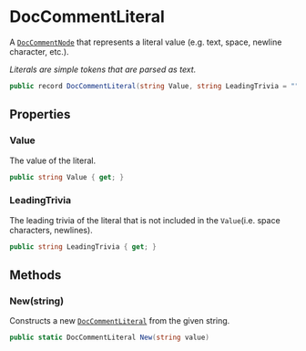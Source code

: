 # DocCommentLiteral
A [`DocCommentNode`](./DocCommentNode.md) that represents a literal value (e.g. text, space, newline character, etc.).

_Literals are simple tokens that are parsed as text._

```cs
public record DocCommentLiteral(string Value, string LeadingTrivia = "") : DocCommentNode
```

## Properties
### Value
The value of the literal.

```cs
public string Value { get; }
```

### LeadingTrivia
The leading trivia of the literal that is not included in the `Value`(i.e. space characters, newlines).

```cs
public string LeadingTrivia { get; }
```

## Methods
### New(string)
Constructs a new [`DocCommentLiteral`](./DocCommentLiteral.md) from the given string.

```cs
public static DocCommentLiteral New(string value)
```

